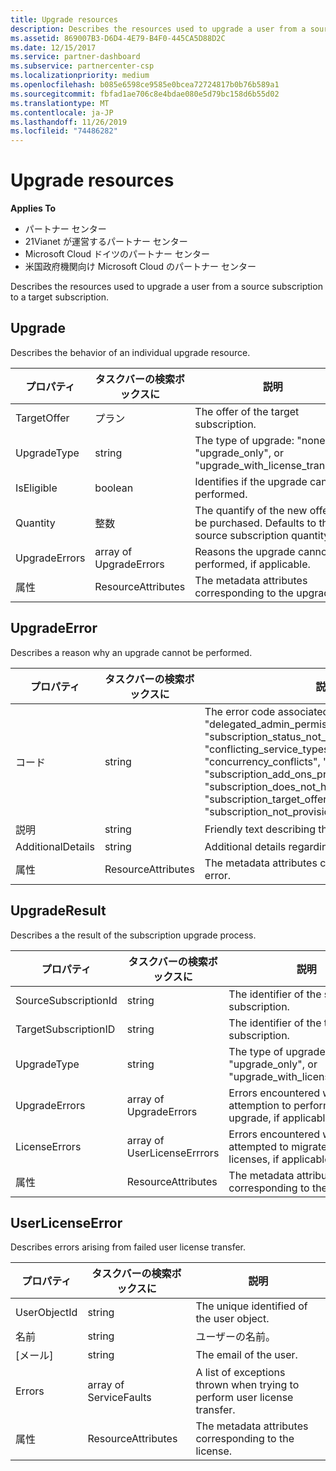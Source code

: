 ```yaml
---
title: Upgrade resources
description: Describes the resources used to upgrade a user from a source subscription to a target subscription.
ms.assetid: 869007B3-D6D4-4E79-B4F0-445CA5D88D2C
ms.date: 12/15/2017
ms.service: partner-dashboard
ms.subservice: partnercenter-csp
ms.localizationpriority: medium
ms.openlocfilehash: b085e6598ce9585e0bcea72724817b0b76b589a1
ms.sourcegitcommit: fbfad1ae706c8e4bdae080e5d79bc158d6b55d02
ms.translationtype: MT
ms.contentlocale: ja-JP
ms.lasthandoff: 11/26/2019
ms.locfileid: "74486282"
---
```

# <a name="upgrade-resources"></a>Upgrade resources


**Applies To**

- パートナー センター
- 21Vianet が運営するパートナー センター
- Microsoft Cloud ドイツのパートナー センター
- 米国政府機関向け Microsoft Cloud のパートナー センター

Describes the resources used to upgrade a user from a source subscription to a target subscription.

## <a name="span-idupgradespan-idupgradespan-idupgradeupgrade"></a><span id="Upgrade"/><span id="upgrade"/><span id="UPGRADE"/>Upgrade


Describes the behavior of an individual upgrade resource.

| プロパティ      | タスクバーの検索ボックスに                   | 説明                                                                                  |
|---------------|------------------------|----------------------------------------------------------------------------------------------|
| TargetOffer   | プラン                  | The offer of the target subscription.                                                        |
| UpgradeType   | string                 | The type of upgrade: "none", "upgrade\_only", or "upgrade\_with\_license\_transfer".         |
| IsEligible    | boolean                | Identifies if the upgrade can be performed.                                                  |
| Quantity      | 整数                | The quantify of the new offer to be purchased. Defaults to the source subscription quantity. |
| UpgradeErrors | array of UpgradeErrors | Reasons the upgrade cannot be performed, if applicable.                                      |
| 属性    | ResourceAttributes     | The metadata attributes corresponding to the upgrade.                                        |

 

## <a name="span-idupgradeerrorspan-idupgradeerrorspan-idupgradeerrorupgradeerror"></a><span id="UpgradeError"/><span id="upgradeerror"/><span id="UPGRADEERROR"/>UpgradeError


Describes a reason why an upgrade cannot be performed.

| プロパティ          | タスクバーの検索ボックスに               | 説明                                                                                                                                                                                                                                                                                                                                                                                     |
|-------------------|--------------------|-------------------------------------------------------------------------------------------------------------------------------------------------------------------------------------------------------------------------------------------------------------------------------------------------------------------------------------------------------------------------------------------------|
| コード              | string             | The error code associated with the issue: "other", "delegated\_admin\_permissions\_disabled", "subscription\_status\_not\_active", "conflicting\_service\_types", "concurrency\_conflicts", "user\_context\_required", "subscription\_add\_ons\_present", "subscription\_does\_not\_have\_any\_upgrade\_paths", "subscription\_target\_offer\_not\_found", or "subscription\_not\_provisioned". |
| 説明       | string             | Friendly text describing the error.                                                                                                                                                                                                                                                                                                                                                             |
| AdditionalDetails | string             | Additional details regarding the error.                                                                                                                                                                                                                                                                                                                                                         |
| 属性        | ResourceAttributes | The metadata attributes corresponding to the error.                                                                                                                                                                                                                                                                                                                                             |

 

## <a name="span-idupgraderesultspan-idupgraderesultspan-idupgraderesultupgraderesult"></a><span id="UpgradeResult"/><span id="upgraderesult"/><span id="UPGRADERESULT"/>UpgradeResult


Describes a the result of the subscription upgrade process.

| プロパティ             | タスクバーの検索ボックスに                        | 説明                                                                          |
|----------------------|-----------------------------|--------------------------------------------------------------------------------------|
| SourceSubscriptionId | string                      | The identifier of the source subscription.                                           |
| TargetSubscriptionID | string                      | The identifier of the target subscription.                                           |
| UpgradeType          | string                      | The type of upgrade: "none", "upgrade\_only", or "upgrade\_with\_license\_transfer". |
| UpgradeErrors        | array of UpgradeErrors      | Errors encountered while attemption to perform the upgrade, if applicable.           |
| LicenseErrors        | array of UserLicenseErrrors | Errors encountered while attempted to migrate user licenses, if applicable.          |
| 属性           | ResourceAttributes          | The metadata attributes corresponding to the license.                                |

 

## <a name="span-iduserlicenseerrorspan-iduserlicenseerrorspan-iduserlicenseerroruserlicenseerror"></a><span id="UserLicenseError"/><span id="userlicenseerror"/><span id="USERLICENSEERROR"/>UserLicenseError


Describes errors arising from failed user license transfer.

| プロパティ     | タスクバーの検索ボックスに                   | 説明                                                               |
|--------------|------------------------|---------------------------------------------------------------------------|
| UserObjectId | string                 | The unique identified of the user object.                                 |
| 名前         | string                 | ユーザーの名前。                                                     |
| [メール]        | string                 | The email of the user.                                                    |
| Errors       | array of ServiceFaults | A list of exceptions thrown when trying to perform user license transfer. |
| 属性   | ResourceAttributes     | The metadata attributes corresponding to the license.                     |

 

 

 




